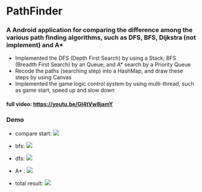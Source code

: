 # PathFinder
### A Android application for comparing the difference among the various path finding algorithms, such as DFS, BFS, Dijkstra (not implement) and A*
* Implemented the DFS (Depth First Search) by using a Stack; BFS (Breadth First Search) by an Queue; and  A* search by a Priority Queue 
* Recode the paths (searching step) into a HashMap, and draw these steps by using Canvas
* Implemented the game logic control system by using multi-thread, such as game start, speed up and slow down

#### full video: https://youtu.be/Gl4tVw8jamY

### Demo
* compare start:
![](https://imgur.com/bcJY8JZ.png)

* bfs:
![](https://imgur.com/9PNjeBU.gif)

* dfs:
![](https://imgur.com/1hit71r.gif)

* A* :
![](https://imgur.com/i7GsnBu.gif)

* total result:
![](https://imgur.com/D1Zq2Ko.png)


